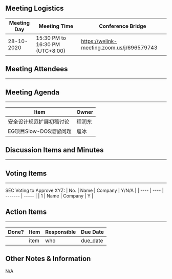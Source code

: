 ## Meeting Logistics

| Meeting Day | Meeting Time                    | Conference Bridge                          |
| ----------- | ------------------------------- | ------------------------------------------ |
| 28-10-2020  | 15:30 PM to 16:30 PM (UTC+8:00) | https://welink-meeting.zoom.us/j/696579743 |

## Meeting Attendees
** **


## Meeting Agenda

** **
| Item                               | Owner  |
| ---------------------------------- | ------ |
| 安全设计规范扩展初稿讨论              | 程润东  |
| EG项目Slow-DOS遗留问题               | 扈冰   |


## Discussion Items and Minutes

** **

## Voting Items

** **
SEC Voting to Approve XYZ:
| No.  | Name | Company | Y/N/A |
| ---- | ---- | ------- | ----- |
| 1    | Name | Company | Y     |

## Action Items
** **
| Done? | Item | Responsible | Due Date |
| ----- | ---- | ----------- | -------- |
|       | item | who         | due_date |

## Other Notes & Information
N/A